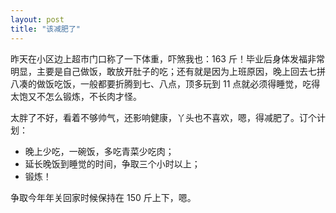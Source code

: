 ```yaml
---
layout: post
title: "该减肥了"
---
```


昨天在小区边上超市门口称了一下体重，吓煞我也：163 斤！毕业后身体发福非常明显，主要是自己做饭，敢放开肚子的吃；还有就是因为上班原因，晚上回去七拼八凑的做饭吃饭，一般都要折腾到七、八点，顶多玩到 11 点就必须得睡觉，吃得太饱又不怎么锻炼，不长肉才怪。

太胖了不好，看着不够帅气，还影响健康，丫头也不喜欢，嗯，得减肥了。订个计划：

- 晚上少吃，一碗饭，多吃青菜少吃肉；
- 延长晚饭到睡觉的时间，争取三个小时以上；
- 锻炼！

争取今年年关回家时候保持在 150 斤上下，嗯。

